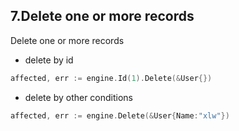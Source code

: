 ## 7.Delete one or more records
Delete one or more records

* delete by id

```Go
affected, err := engine.Id(1).Delete(&User{})
```

* delete by other conditions

```Go
affected, err := engine.Delete(&User{Name:"xlw"})
```

